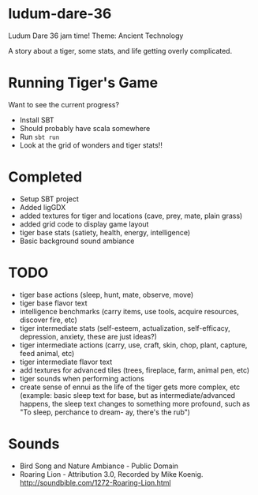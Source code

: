 # ludum-dare-36
Ludum Dare 36 jam time! Theme: Ancient Technology

A story about a tiger, some stats, and life getting overly complicated. 

# Running Tiger's Game

Want to see the current progress?

- Install SBT
- Should probably have scala somewhere
- Run `sbt run`
- Look at the grid of wonders and tiger stats!!

# Completed
+ Setup SBT project
+ Added ligGDX 
+ added textures for tiger and locations (cave, prey, mate, plain grass)
+ added grid code to display game layout
+ tiger base stats (satiety, health, energy, intelligence)
+ Basic background sound ambiance

# TODO
- tiger base actions (sleep, hunt, mate, observe, move)
- tiger base flavor text
- intelligence benchmarks (carry items, use tools, acquire resources, discover fire, etc)
- tiger intermediate stats (self-esteem, actualization, self-efficacy, depression, anxiety, these are just ideas?)
- tiger intermediate actions (carry, use, craft, skin, chop, plant, capture, feed animal, etc)
- tiger intermediate flavor text
- add textures for advanced tiles (trees, fireplace, farm, animal pen, etc)
- tiger sounds when performing actions
- create sense of ennui as the life of the tiger gets more complex, etc (example: basic sleep text for base, but as intermediate/advanced happens, the sleep text changes to something more profound, such as "To sleep, perchance to dream- ay, there's the rub")

# Sounds
- Bird Song and Nature Ambiance - Public Domain
- Roaring Lion - Attribution 3.0, Recorded by Mike Koenig. http://soundbible.com/1272-Roaring-Lion.html